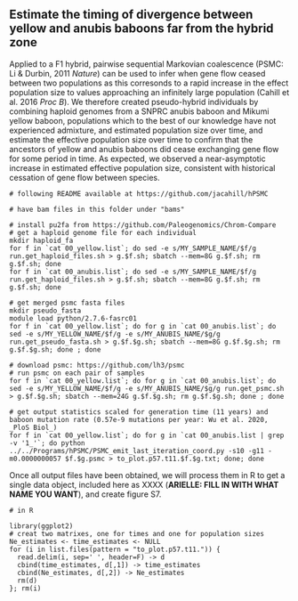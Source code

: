 

## Estimate the timing of divergence between yellow and anubis baboons far from the hybrid zone

Applied to a F1 hybrid, pairwise sequential Markovian coalescence (PSMC: Li & Durbin, 2011 _Nature_) can be used to infer when gene flow ceased between two populations as this corresonds to a rapid increase in the effect population size to values approaching an infinitely large population (Cahill et al. 2016 _Proc B_). We therefore created pseudo-hybrid individuals by combining haploid genomes from a SNPRC anubis baboon and Mikumi yellow baboon, populations which to the best of our knowledge have not experienced admixture, and estimated population size over time, and estimate the effective population size over time to confirm that the ancestors of yellow and anubis baboons did cease exchanging gene flow for some period in time. As expected, we observed a near-asymptotic increase in estimated effective population size, consistent with historical cessation of gene flow between species. 

```console 
# following README available at https://github.com/jacahill/hPSMC

# have bam files in this folder under "bams"

# install pu2fa from https://github.com/Paleogenomics/Chrom-Compare
# get a haploid genome file for each individual
mkdir haploid_fa
for f in `cat 00_yellow.list`; do sed -e s/MY_SAMPLE_NAME/$f/g run.get_haploid_files.sh > g.$f.sh; sbatch --mem=8G g.$f.sh; rm g.$f.sh; done 
for f in `cat 00_anubis.list`; do sed -e s/MY_SAMPLE_NAME/$f/g run.get_haploid_files.sh > g.$f.sh; sbatch --mem=8G g.$f.sh; rm g.$f.sh; done 

# get merged psmc fasta files 
mkdir pseudo_fasta
module load python/2.7.6-fasrc01
for f in `cat 00_yellow.list`; do for g in `cat 00_anubis.list`; do sed -e s/MY_YELLOW_NAME/$f/g -e s/MY_ANUBIS_NAME/$g/g run.get_pseudo_fasta.sh > g.$f.$g.sh; sbatch --mem=8G g.$f.$g.sh; rm g.$f.$g.sh; done ; done 

# download psmc: https://github.com/lh3/psmc
# run psmc on each pair of samples
for f in `cat 00_yellow.list`; do for g in `cat 00_anubis.list`; do sed -e s/MY_YELLOW_NAME/$f/g -e s/MY_ANUBIS_NAME/$g/g run.get_psmc.sh > g.$f.$g.sh; sbatch --mem=24G g.$f.$g.sh; rm g.$f.$g.sh; done ; done

# get output statistics scaled for generation time (11 years) and baboon mutation rate (0.57e-9 mutations per year: Wu et al. 2020, _PloS Biol_)
for f in `cat 00_yellow.list`; do for g in `cat 00_anubis.list | grep -v '1_'`; do python ../../Programs/hPSMC/PSMC_emit_last_iteration_coord.py -s10 -g11 -m0.0000000057 $f.$g.psmc > to_plot.p57.t11.$f.$g.txt; done; done 

```

Once all output files have been obtained, we will process them in R to get a single data object, included here as XXXX (**ARIELLE: FILL IN WITH WHAT NAME YOU WANT**), and create figure S7.

```console
# in R

library(ggplot2)
# creat two matrixes, one for times and one for population sizes
Ne_estimates <- time_estimates <- NULL
for (i in list.files(pattern = "to_plot.p57.t11.")) {
  read.delim(i, sep=' ', header=F) -> d
  cbind(time_estimates, d[,1]) -> time_estimates
  cbind(Ne_estimates, d[,2]) -> Ne_estimates
  rm(d)
}; rm(i)


```


